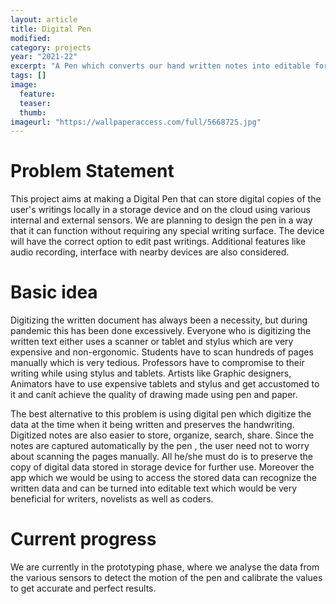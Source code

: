 ```yaml
---
layout: article
title: Digital Pen
modified: 
category: projects
year: "2021-22"
excerpt: "A Pen which converts our hand written notes into editable format and stores it in an external storage space such as cloud, which can be viewed in our PC."
tags: []
image:
  feature: 
  teaser: 
  thumb: 
imageurl: "https://wallpaperaccess.com/full/5668725.jpg"
---
```

<!-- Fill title, excerpt and imageurl -->
<!-- 1920x1080 is the minimum resolution of 'imageurl' -->
<!-- frontmatter -->

# **Problem Statement** 

This project aims at making a Digital Pen that can store digital copies of the user's writings locally in a storage device and on the cloud using various internal and external sensors. We are planning to design the pen in a way that it can function without requiring any special writing surface. The device will have the correct option to edit past writings. Additional features like audio recording, interface with nearby devices are also considered.

# **Basic idea**

Digitizing the written document has always been a necessity, but during pandemic this has been done excessively. Everyone who is digitizing the written text either uses a scanner or tablet and stylus which are very expensive and non-ergonomic. Students have to scan hundreds of pages manually which is very tedious. Professors have to compromise to their writing while using stylus and tablets. Artists like Graphic designers, Animators have to use expensive tablets and stylus and get accustomed to it and canít achieve the quality of drawing made using pen and paper. 

The best alternative to this problem is using digital pen which digitize the data at the time when it being written and preserves the handwriting. Digitized notes are also easier to store, organize, search, share. Since the notes are captured automatically by the pen , the user need not to worry about scanning the pages manually. All he/she must do is to preserve the copy of digital data stored in storage device for further use. Moreover the app which we would be using to access the stored data can recognize the written data and can be turned into editable text which would be very beneficial for writers, novelists as well as coders.


# **Current progress** 
We are currently in the prototyping phase, where we analyse the data from the various sensors to detect the motion of the pen and calibrate the values to get accurate and perfect results.
